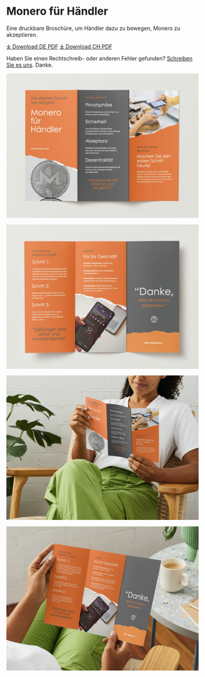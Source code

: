 # Monero für Händler

Eine druckbare Broschüre, um Händler dazu zu bewegen, Monero zu akzeptieren.

[&#10515; Download DE PDF](./Monero%20fuer%20Haendler%20Flyer%20-%20de-DE.pdf)
[&#10515; Download CH PDF](./Monero%20fuer%20Haendler%20Flyer%20-%20de-CH.pdf)

Haben Sie einen Rechtschreib- oder anderen Fehler gefunden? [Schreiben Sie es uns](https://github.com/ASchmidt1024/monero-for-merchants-booklet/issues/new/choose). Danke.

![Seite 1](images/Screenshot%202023-09-02%20at%2009.04.33.png)

![Seite 2](images/Screenshot%202023-09-02%20at%2009.26.45.png)

![Vorschau 1](images/Screenshot%202023-09-02%20at%2009.04.43.png)

![Vorschau 2](images/Screenshot%202023-09-02%20at%2009.26.53.png)
